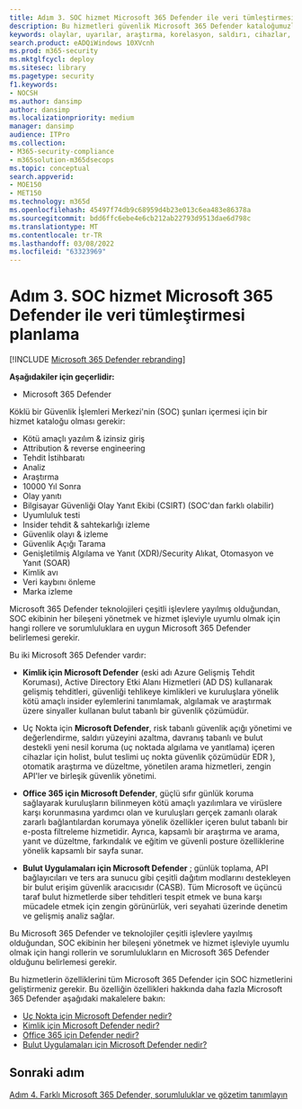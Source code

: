 ```yaml
---
title: Adım 3. SOC hizmet Microsoft 365 Defender ile veri tümleştirmesi planlama
description: Bu hizmetleri güvenlik Microsoft 365 Defender kataloğumuzla tümleştirmenin temelleri.
keywords: olaylar, uyarılar, araştırma, korelasyon, saldırı, cihazlar, kullanıcılar, kimlikler, kimlik, posta kutusu, e-posta, 365, microsoft, m365, olay yanıtı, siber saldırı, secops, güvenlik işlemleri, soc
search.product: eADQiWindows 10XVcnh
ms.prod: m365-security
ms.mktglfcycl: deploy
ms.sitesec: library
ms.pagetype: security
f1.keywords:
- NOCSH
ms.author: dansimp
author: dansimp
ms.localizationpriority: medium
manager: dansimp
audience: ITPro
ms.collection:
- M365-security-compliance
- m365solution-m365dsecops
ms.topic: conceptual
search.appverid:
- MOE150
- MET150
ms.technology: m365d
ms.openlocfilehash: 45497f74db9c68959d4b23e013c6ea483e86378a
ms.sourcegitcommit: bdd6ffc6ebe4e6cb212ab22793d9513dae6d798c
ms.translationtype: MT
ms.contentlocale: tr-TR
ms.lasthandoff: 03/08/2022
ms.locfileid: "63323969"
---
```

# <a name="step-3-plan-for-microsoft-365-defender-integration-with-your-soc-catalog-of-services"></a>Adım 3. SOC hizmet Microsoft 365 Defender ile veri tümleştirmesi planlama

[!INCLUDE [Microsoft 365 Defender rebranding](../includes/microsoft-defender.md)]

**Aşağıdakiler için geçerlidir:**
- Microsoft 365 Defender

Köklü bir Güvenlik İşlemleri Merkezi'nin (SOC) şunları içermesi için bir hizmet kataloğu olması gerekir:

- Kötü amaçlı yazılım & izinsiz giriş
- Attribution & reverse engineering
- Tehdit İstihbaratı
- Analiz
- Araştırma
- 10000 Yıl Sonra
- Olay yanıtı 
- Bilgisayar Güvenliği Olay Yanıt Ekibi (CSIRT) (SOC'dan farklı olabilir) 
- Uyumluluk testi
- Insider tehdit & sahtekarlığı izleme
- Güvenlik olayı & izleme 
- Güvenlik Açığı Tarama
- Genişletilmiş Algılama ve Yanıt (XDR)/Security Alıkat, Otomasyon ve Yanıt (SOAR)
- Kimlik avı
- Veri kaybını önleme
- Marka izleme

Microsoft 365 Defender teknolojileri çeşitli işlevlere yayılmış olduğundan, SOC ekibinin her bileşeni yönetmek ve hizmet işleviyle uyumlu olmak için hangi rollere ve sorumluluklara en uygun Microsoft 365 Defender belirlemesi gerekir.

Bu iki Microsoft 365 Defender vardır:

- **Kimlik için Microsoft Defender** (eski adı Azure Gelişmiş Tehdit Koruması), Active Directory Etki Alanı Hizmetleri (AD DS) kullanarak gelişmiş tehditleri, güvenliği tehlikeye kimlikleri ve kuruluşlara yönelik kötü amaçlı insider eylemlerini tanımlamak, algılamak ve araştırmak üzere sinyaller kullanan bulut tabanlı bir güvenlik çözümüdür.

- Uç Nokta için **Microsoft Defender**, risk tabanlı güvenlik açığı yönetimi ve değerlendirme, saldırı yüzeyini azaltma, davranış tabanlı ve bulut destekli yeni nesil koruma (uç noktada algılama ve yanıtlama) içeren cihazlar için holist, bulut teslimi uç nokta güvenlik çözümüdür EDR ), otomatik araştırma ve düzeltme, yönetilen arama hizmetleri, zengin API'ler ve birleşik güvenlik yönetimi.

 - **Office 365 için Microsoft Defender**, güçlü sıfır günlük koruma sağlayarak kuruluşların bilinmeyen kötü amaçlı yazılımlara ve virüslere karşı korunmasına yardımcı olan ve kuruluşları gerçek zamanlı olarak zararlı bağlantılardan korumaya yönelik özellikler içeren bulut tabanlı bir e-posta filtreleme hizmetidir. Ayrıca, kapsamlı bir araştırma ve arama, yanıt ve düzeltme, farkındalık ve eğitim ve güvenli posture özelliklerine yönelik kapsamlı bir sayfa sunar.

- **Bulut Uygulamaları için Microsoft Defender** ; günlük toplama, API bağlayıcıları ve ters ara sunucu gibi çeşitli dağıtım modlarını destekleyen bir bulut erişim güvenlik aracıcısıdır (CASB). Tüm Microsoft ve üçüncü taraf bulut hizmetlerde siber tehditleri tespit etmek ve buna karşı mücadele etmek için zengin görünürlük, veri seyahati üzerinde denetim ve gelişmiş analiz sağlar.

Bu Microsoft 365 Defender ve teknolojiler çeşitli işlevlere yayılmış olduğundan, SOC ekibinin her bileşeni yönetmek ve hizmet işleviyle uyumlu olmak için hangi rollerin ve sorumlulukların en Microsoft 365 Defender olduğunu belirlemesi gerekir.

Bu hizmetlerin özelliklerini tüm Microsoft 365 Defender için SOC hizmetlerini geliştirmeniz gerekir. Bu özelliğin özellikleri hakkında daha fazla Microsoft 365 Defender aşağıdaki makalelere bakın:

- [Uç Nokta için Microsoft Defender nedir?](/microsoft-365/security/defender-endpoint/microsoft-defender-endpoint)
- [Kimlik için Microsoft Defender nedir?](/defender-for-identity/what-is)
- [Office 365 için Defender nedir?](/office-365-security/defender-for-office-365)
- [Bulut Uygulamaları için Microsoft Defender nedir?](/cloud-app-security/what-is-cloud-app-security)

## <a name="next-step"></a>Sonraki adım

[Adım 4. Farklı Microsoft 365 Defender, sorumluluklar ve gözetim tanımlayın](integrate-microsoft-365-defender-secops-roles.md)
